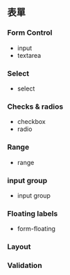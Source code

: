 ## 表單
### Form Control
- input
- textarea

### Select
- select

### Checks & radios
- checkbox
- radio

### Range
- range
### input group
- input group
### Floating labels
- form-floating
### Layout
### Validation